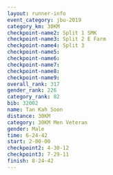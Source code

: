 ```yaml
---
layout: runner-info 
event_category: jbu-2019 
category_km: 30KM 
checkpoint-name2: Split 1 SMK 
checkpoint-name3: Split 2 E Farm 
checkpoint-name4: Split 3 
checkpoint-name5: 
checkpoint-name6: 
checkpoint-name7: 
checkpoint-name8: 
checkpoint-name9: 
overall_rank: 317
gender_rank: 226
category_rank: 82
bib: 32002
name: Tan Kah Soon
distance: 30KM
category: 30KM Men Veteran
gender: Male
time: 6-24-42
start: 2-00-00
checkpoint2: 4-30-12
checkpoint3: 7-29-11
finish: 8-24-42
---
```

